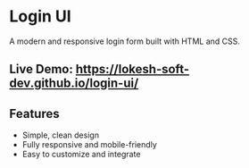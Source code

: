 # Login UI

A modern and responsive login form built with HTML and CSS.

## Live Demo: https://lokesh-soft-dev.github.io/login-ui/

## Features
- Simple, clean design
- Fully responsive and mobile-friendly
- Easy to customize and integrate

